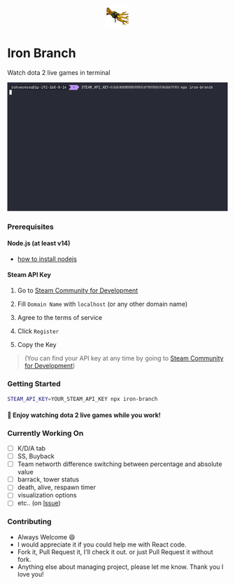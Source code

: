 <h4 align="center">
  <img height="50" src="https://github.com/ktseo41/iron-branch/blob/main/Iron_branch_plant_tree.png" />
</h4>

<h1>Iron Branch</h1>

Watch dota 2 live games in terminal

<div align="center">
  <img src="https://github.com/ktseo41/iron-branch/blob/main/record_1_5x_optimized.gif" />
</div>

### Prerequisites

#### Node.js (at least v14)

-  [how to install nodejs](https://nodejs.dev/en/learn/how-to-install-nodejs/)

#### Steam API Key

1. Go to [Steam Community for Development](https://steamcommunity.com/dev/apikey)

2. Fill `Domain Name` with `localhost` (or any other domain name)

3. Agree to the terms of service

4. Click `Register`

5. Copy the Key

> (You can find your API key at any time by going to [Steam Community for Development](https://steamcommunity.com/dev/apikey))

### Getting Started

```bash
STEAM_API_KEY=YOUR_STEAM_API_KEY npx iron-branch
```

#### :tada: Enjoy watching dota 2 live games while you work!

### Currently Working On

- [ ] K/D/A tab
- [ ] SS, Buyback
- [ ] Team networth difference switching between percentage and absolute value
- [ ] barrack, tower status
- [ ] death, alive, respawn timer
- [ ] visualization options 
- [ ] etc.. (on [Issue](https://github.com/ktseo41/iron-branch/issues))

### Contributing

- Always Welcome :smile:
- I would appreciate it if you could help me with React code.
- Fork it, Pull Request it, I'll check it out. or just Pull Request it without fork.
- Anything else about managing project, please let me know. Thank you I love you!